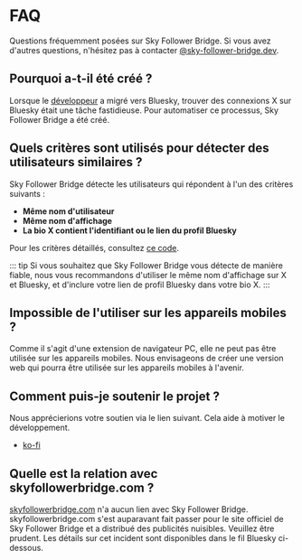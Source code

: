 # FAQ

Questions fréquemment posées sur Sky Follower Bridge. Si vous avez d'autres questions, n'hésitez pas à contacter [@sky-follower-bridge.dev](https://bsky.app/profile/sky-follower-bridge.dev).

## Pourquoi a-t-il été créé ?

Lorsque le [développeur](https://bsky.app/profile/kawamataryo.bsky.social) a migré vers Bluesky, trouver des connexions X sur Bluesky était une tâche fastidieuse. Pour automatiser ce processus, Sky Follower Bridge a été créé.

## Quels critères sont utilisés pour détecter des utilisateurs similaires ?

Sky Follower Bridge détecte les utilisateurs qui répondent à l'un des critères suivants :

- **Même nom d'utilisateur**
- **Même nom d'affichage**
- **La bio X contient l'identifiant ou le lien du profil Bluesky**

Pour les critères détaillés, consultez [ce code](https://github.com/kawamataryo/sky-follower-bridge/blob/main/src/lib/bskyHelpers.ts).

::: tip
Si vous souhaitez que Sky Follower Bridge vous détecte de manière fiable, nous vous recommandons d'utiliser le même nom d'affichage sur X et Bluesky, et d'inclure votre lien de profil Bluesky dans votre bio X.
:::

## Impossible de l'utiliser sur les appareils mobiles ?

Comme il s'agit d'une extension de navigateur PC, elle ne peut pas être utilisée sur les appareils mobiles. Nous envisageons de créer une version web qui pourra être utilisée sur les appareils mobiles à l'avenir.

## Comment puis-je soutenir le projet ?

Nous apprécierions votre soutien via le lien suivant. Cela aide à motiver le développement.

- [ko-fi](https://ko-fi.com/kawamataryo)

## Quelle est la relation avec skyfollowerbridge.com ?

<a href="skyfollowerbridge.com" target="_blank" rel="noopener noreferrer nofollow">skyfollowerbridge.com</a> n'a aucun lien avec Sky Follower Bridge. skyfollowerbridge.com s'est auparavant fait passer pour le site officiel de Sky Follower Bridge et a distribué des publicités nuisibles. Veuillez être prudent. Les détails sur cet incident sont disponibles dans le fil Bluesky ci-dessous.

<SpamSiteEmbed /> 

